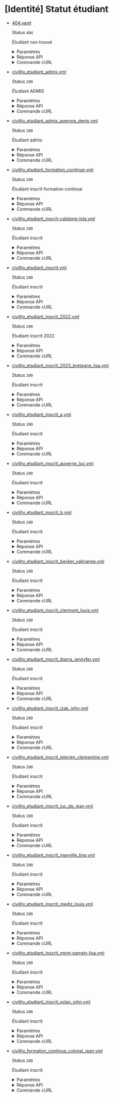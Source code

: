 # [Identité] Statut étudiant
* [404.yaml](404.yaml)

  Status `404`

  Étudiant non trouvé

  <details><summary>Paramètres</summary>
  <p>

  ```json
  {
    "ine": "1234567404G"
  }
  ```

  </p>
  </details>

  <details><summary>Réponse API</summary>
  <p>

  ```json
  {
    "errors": [
      {
        "code": "25003",
        "title": "Entité non trouvée",
        "detail": "Aucun étudiant n'a pu être trouvé avec les critères de recherche fournis.",
        "source": null,
        "meta": {
          "provider": "MESRI"
        }
      }
    ]
  }
  ```

  </p>
  </details>

  <details><summary>Commande cURL</summary>
  <p>

  ```bash
  curl -H "Authorization: Bearer $token" \
    -G -d 'recipient=13002526500013' -d 'ine=1234567404G' \
    --url "https://staging.particulier.api.gouv.fr/v3/mesri/statut_etudiant/identite"
  ```

  </p>
  </details>
* [civility_etudiant_admis.yml](civility_etudiant_admis.yml)

  Status `200`

  Étudiant ADMIS

  <details><summary>Paramètres</summary>
  <p>

  ```json
  {
    "nomNaissance": "MELINARD",
    "prenoms": [
      "PATRICK"
    ],
    "anneeDateNaissance": 1990,
    "moisDateNaissance": 1,
    "jourDateNaissance": 1,
    "sexeEtatCivil": "M",
    "codeCogInseeCommuneNaissance": "78000"
  }
  ```

  </p>
  </details>

  <details><summary>Réponse API</summary>
  <p>

  ```json
  {
    "data": {
      "identite": {
        "nom_naissance": "MELINARD",
        "prenom": "PATRICK",
        "date_naissance": "1990-01-01"
      },
      "admissions": [
        {
          "date_debut": "2023-07-01",
          "date_fin": "2024-08-31",
          "est_inscrit": false,
          "regime_formation": {
            "libelle": "formation initiale",
            "code": "RF1"
          },
          "code_cog_insee_commune": "75009",
          "etablissement_etudes": {
            "uai": "0331023W",
            "nom": "Université Paris Saclay"
          }
        }
      ]
    },
    "links": {
    },
    "meta": {
    }
  }
  ```

  </p>
  </details>

  <details><summary>Commande cURL</summary>
  <p>

  ```bash
  curl -H "Authorization: Bearer $token" \
    -G -d 'recipient=13002526500013' -d 'nomNaissance=MELINARD' -d 'prenoms[]=PATRICK' -d 'anneeDateNaissance=1990' -d 'moisDateNaissance=1' -d 'jourDateNaissance=1' -d 'sexeEtatCivil=M' -d 'codeCogInseeCommuneNaissance=78000' \
    --url "https://staging.particulier.api.gouv.fr/v3/mesri/statut_etudiant/identite"
  ```

  </p>
  </details>
* [civility_etudiant_admis_averone_denis.yml](civility_etudiant_admis_averone_denis.yml)

  Status `200`

  Étudiant admis

  <details><summary>Paramètres</summary>
  <p>

  ```json
  {
    "nomNaissance": "Avérone",
    "prenoms": [
      "Denis"
    ],
    "anneeDateNaissance": 2005,
    "moisDateNaissance": 8,
    "jourDateNaissance": 1,
    "sexeEtatCivil": "M",
    "codeCogInseeCommuneNaissance": "78646"
  }
  ```

  </p>
  </details>

  <details><summary>Réponse API</summary>
  <p>

  ```json
  {
    "data": {
      "identite": {
        "nom_naissance": "Avérone",
        "prenom": "Denis",
        "date_naissance": "2005-08-01"
      },
      "admissions": [
        {
          "date_debut": "2024-09-01",
          "date_fin": "2025-07-31",
          "est_inscrit": false,
          "regime_formation": {
            "libelle": "formation initiale",
            "code": "RF1"
          },
          "code_cog_insee_commune": "93430",
          "etablissement_etudes": {
            "uai": "0331023W",
            "nom": "Université Sorbonne Paris Nord"
          }
        }
      ]
    },
    "links": {
    },
    "meta": {
    }
  }
  ```

  </p>
  </details>

  <details><summary>Commande cURL</summary>
  <p>

  ```bash
  curl -H "Authorization: Bearer $token" \
    -G -d 'recipient=13002526500013' -d 'nomNaissance=Av%C3%A9rone' -d 'prenoms[]=Denis' -d 'anneeDateNaissance=2005' -d 'moisDateNaissance=8' -d 'jourDateNaissance=1' -d 'sexeEtatCivil=M' -d 'codeCogInseeCommuneNaissance=78646' \
    --url "https://staging.particulier.api.gouv.fr/v3/mesri/statut_etudiant/identite"
  ```

  </p>
  </details>
* [civility_etudiant_formation_continue.yml](civility_etudiant_formation_continue.yml)

  Status `200`

  Étudiant inscrit formation continue

  <details><summary>Paramètres</summary>
  <p>

  ```json
  {
    "nomNaissance": "SOULI",
    "prenoms": [
      "Walid"
    ],
    "anneeDateNaissance": 1998,
    "moisDateNaissance": 1,
    "jourDateNaissance": 1,
    "sexeEtatCivil": "M",
    "codeCogInseeCommuneNaissance": "78000"
  }
  ```

  </p>
  </details>

  <details><summary>Réponse API</summary>
  <p>

  ```json
  {
    "data": {
      "identite": {
        "nom_naissance": "SOULI",
        "prenom": "Walid",
        "date_naissance": "1998-01-01"
      },
      "admissions": [
        {
          "date_debut": "2023-07-01",
          "date_fin": "2024-08-31",
          "est_inscrit": true,
          "regime_formation": {
            "libelle": "formation continue",
            "code": "RF5"
          },
          "code_cog_insee_commune": "75009",
          "etablissement_etudes": {
            "uai": "0331023W",
            "nom": "Université Paris Saclay"
          }
        }
      ]
    },
    "links": {
    },
    "meta": {
    }
  }
  ```

  </p>
  </details>

  <details><summary>Commande cURL</summary>
  <p>

  ```bash
  curl -H "Authorization: Bearer $token" \
    -G -d 'recipient=13002526500013' -d 'nomNaissance=SOULI' -d 'prenoms[]=Walid' -d 'anneeDateNaissance=1998' -d 'moisDateNaissance=1' -d 'jourDateNaissance=1' -d 'sexeEtatCivil=M' -d 'codeCogInseeCommuneNaissance=78000' \
    --url "https://staging.particulier.api.gouv.fr/v3/mesri/statut_etudiant/identite"
  ```

  </p>
  </details>
* [civility_etudiant_inscrit-calidone-lola.yml](civility_etudiant_inscrit-calidone-lola.yml)

  Status `200`

  Étudiant inscrit

  <details><summary>Paramètres</summary>
  <p>

  ```json
  {
    "nomNaissance": "CALIDONE",
    "prenoms": [
      "Lola"
    ],
    "anneeDateNaissance": 2005,
    "moisDateNaissance": 1,
    "jourDateNaissance": 1,
    "sexeEtatCivil": "F",
    "codeCogInseeCommuneNaissance": "75109"
  }
  ```

  </p>
  </details>

  <details><summary>Réponse API</summary>
  <p>

  ```json
  {
    "data": {
      "identite": {
        "nom_naissance": "CALIDONE",
        "prenom": "Lola",
        "date_naissance": "2005-01-01"
      },
      "admissions": [
        {
          "date_debut": "2024-09-01",
          "date_fin": "2025-07-31",
          "est_inscrit": true,
          "regime_formation": {
            "libelle": "formation initiale",
            "code": "RF1"
          },
          "code_cog_insee_commune": "92000",
          "etablissement_etudes": {
            "uai": "0334523W",
            "nom": "Université Paris Nanterre"
          }
        }
      ]
    },
    "links": {
    },
    "meta": {
    }
  }
  ```

  </p>
  </details>

  <details><summary>Commande cURL</summary>
  <p>

  ```bash
  curl -H "Authorization: Bearer $token" \
    -G -d 'recipient=13002526500013' -d 'nomNaissance=CALIDONE' -d 'prenoms[]=Lola' -d 'anneeDateNaissance=2005' -d 'moisDateNaissance=1' -d 'jourDateNaissance=1' -d 'sexeEtatCivil=F' -d 'codeCogInseeCommuneNaissance=75109' \
    --url "https://staging.particulier.api.gouv.fr/v3/mesri/statut_etudiant/identite"
  ```

  </p>
  </details>
* [civility_etudiant_inscrit.yml](civility_etudiant_inscrit.yml)

  Status `200`

  Étudiant inscrit

  <details><summary>Paramètres</summary>
  <p>

  ```json
  {
    "nomNaissance": "MARTIN",
    "prenoms": [
      "Jacques"
    ],
    "anneeDateNaissance": 2004,
    "moisDateNaissance": 1,
    "jourDateNaissance": 1,
    "sexeEtatCivil": "M",
    "codeCogInseeCommuneNaissance": "75102"
  }
  ```

  </p>
  </details>

  <details><summary>Réponse API</summary>
  <p>

  ```json
  {
    "data": {
      "identite": {
        "nom_naissance": "Martin",
        "prenom": "Jacques",
        "date_naissance": "2004-01-01"
      },
      "admissions": [
        {
          "date_debut": "2024-10-01",
          "date_fin": "2025-08-31",
          "est_inscrit": true,
          "regime_formation": {
            "libelle": "formation initiale",
            "code": "RF1"
          },
          "code_cog_insee_commune": "92000",
          "etablissement_etudes": {
            "uai": "0330023W",
            "nom": "Université Paris Nanterre"
          }
        }
      ]
    },
    "links": {
    },
    "meta": {
    }
  }
  ```

  </p>
  </details>

  <details><summary>Commande cURL</summary>
  <p>

  ```bash
  curl -H "Authorization: Bearer $token" \
    -G -d 'recipient=13002526500013' -d 'nomNaissance=MARTIN' -d 'prenoms[]=Jacques' -d 'anneeDateNaissance=2004' -d 'moisDateNaissance=1' -d 'jourDateNaissance=1' -d 'sexeEtatCivil=M' -d 'codeCogInseeCommuneNaissance=75102' \
    --url "https://staging.particulier.api.gouv.fr/v3/mesri/statut_etudiant/identite"
  ```

  </p>
  </details>
* [civility_etudiant_inscrit_2022.yml](civility_etudiant_inscrit_2022.yml)

  Status `200`

  Étudiant inscrit 2022

  <details><summary>Paramètres</summary>
  <p>

  ```json
  {
    "nomNaissance": "SOULI",
    "prenoms": [
      "Asma"
    ],
    "anneeDateNaissance": 2002,
    "moisDateNaissance": 1,
    "jourDateNaissance": 1,
    "sexeEtatCivil": "M",
    "codeCogInseeCommuneNaissance": "75002"
  }
  ```

  </p>
  </details>

  <details><summary>Réponse API</summary>
  <p>

  ```json
  {
    "data": {
      "identite": {
        "nom_naissance": "SOULI",
        "prenom": "Asma",
        "date_naissance": "2002-01-01"
      },
      "admissions": [
        {
          "date_debut": "2022-07-01",
          "date_fin": "2023-08-31",
          "est_inscrit": true,
          "regime_formation": {
            "libelle": "formation initiale",
            "code": "RF1"
          },
          "code_cog_insee_commune": "75009",
          "etablissement_etudes": {
            "uai": "0331023W",
            "nom": "Université Paris Saclay"
          }
        }
      ]
    },
    "links": {
    },
    "meta": {
    }
  }
  ```

  </p>
  </details>

  <details><summary>Commande cURL</summary>
  <p>

  ```bash
  curl -H "Authorization: Bearer $token" \
    -G -d 'recipient=13002526500013' -d 'nomNaissance=SOULI' -d 'prenoms[]=Asma' -d 'anneeDateNaissance=2002' -d 'moisDateNaissance=1' -d 'jourDateNaissance=1' -d 'sexeEtatCivil=M' -d 'codeCogInseeCommuneNaissance=75002' \
    --url "https://staging.particulier.api.gouv.fr/v3/mesri/statut_etudiant/identite"
  ```

  </p>
  </details>
* [civility_etudiant_inscrit_2023_bretagne_lisa.yml](civility_etudiant_inscrit_2023_bretagne_lisa.yml)

  Status `200`

  Étudiant inscrit

  <details><summary>Paramètres</summary>
  <p>

  ```json
  {
    "nomNaissance": "BRETAGNE",
    "prenoms": [
      "Lisa"
    ],
    "anneeDateNaissance": 2005,
    "moisDateNaissance": 6,
    "jourDateNaissance": 1,
    "sexeEtatCivil": "F",
    "codeCogInseeCommuneNaissance": "93008"
  }
  ```

  </p>
  </details>

  <details><summary>Réponse API</summary>
  <p>

  ```json
  {
    "data": {
      "identite": {
        "nom_naissance": "BRETAGNE",
        "prenom": "Lisa",
        "date_naissance": "2005-06-01"
      },
      "admissions": [
        {
          "date_debut": "2023-09-01",
          "date_fin": "2024-07-31",
          "est_inscrit": true,
          "regime_formation": {
            "libelle": "formation initiale",
            "code": "RF1"
          },
          "code_cog_insee_commune": "93430",
          "etablissement_etudes": {
            "uai": "0331023W",
            "nom": " Université Sorbonne Paris Nord"
          }
        }
      ]
    },
    "links": {
    },
    "meta": {
    }
  }
  ```

  </p>
  </details>

  <details><summary>Commande cURL</summary>
  <p>

  ```bash
  curl -H "Authorization: Bearer $token" \
    -G -d 'recipient=13002526500013' -d 'nomNaissance=BRETAGNE' -d 'prenoms[]=Lisa' -d 'anneeDateNaissance=2005' -d 'moisDateNaissance=6' -d 'jourDateNaissance=1' -d 'sexeEtatCivil=F' -d 'codeCogInseeCommuneNaissance=93008' \
    --url "https://staging.particulier.api.gouv.fr/v3/mesri/statut_etudiant/identite"
  ```

  </p>
  </details>
* [civility_etudiant_inscrit_a.yml](civility_etudiant_inscrit_a.yml)

  Status `200`

  Étudiant inscrit

  <details><summary>Paramètres</summary>
  <p>

  ```json
  {
    "nomNaissance": "JUIN",
    "prenoms": [
      "Romuald"
    ],
    "anneeDateNaissance": 2005,
    "moisDateNaissance": 6,
    "jourDateNaissance": 15,
    "sexeEtatCivil": "M",
    "codeCogInseeCommuneNaissance": "75115"
  }
  ```

  </p>
  </details>

  <details><summary>Réponse API</summary>
  <p>

  ```json
  {
    "data": {
      "identite": {
        "nom_naissance": "Juin",
        "prenom": "Romuald",
        "date_naissance": "2005-06-15"
      },
      "admissions": [
        {
          "date_debut": "2024-09-01",
          "date_fin": "2025-08-31",
          "est_inscrit": true,
          "regime_formation": {
            "libelle": "formation initiale",
            "code": "RF1"
          },
          "code_cog_insee_commune": "92000",
          "etablissement_etudes": {
            "uai": "0330023W",
            "nom": "Université Paris Nanterre"
          }
        }
      ]
    },
    "links": {
    },
    "meta": {
    }
  }
  ```

  </p>
  </details>

  <details><summary>Commande cURL</summary>
  <p>

  ```bash
  curl -H "Authorization: Bearer $token" \
    -G -d 'recipient=13002526500013' -d 'nomNaissance=JUIN' -d 'prenoms[]=Romuald' -d 'anneeDateNaissance=2005' -d 'moisDateNaissance=6' -d 'jourDateNaissance=15' -d 'sexeEtatCivil=M' -d 'codeCogInseeCommuneNaissance=75115' \
    --url "https://staging.particulier.api.gouv.fr/v3/mesri/statut_etudiant/identite"
  ```

  </p>
  </details>
* [civility_etudiant_inscrit_auverne_luc.yml](civility_etudiant_inscrit_auverne_luc.yml)

  Status `200`

  Étudiant inscrit

  <details><summary>Paramètres</summary>
  <p>

  ```json
  {
    "nomNaissance": "AUVERNE",
    "prenoms": [
      "Luc"
    ],
    "anneeDateNaissance": 2006,
    "moisDateNaissance": 2,
    "jourDateNaissance": 1,
    "sexeEtatCivil": "M",
    "codeCogInseeCommuneNaissance": "95018"
  }
  ```

  </p>
  </details>

  <details><summary>Réponse API</summary>
  <p>

  ```json
  {
    "data": {
      "identite": {
        "nom_naissance": "AUVERNE",
        "prenom": "Luc",
        "date_naissance": "2006-02-01"
      },
      "admissions": [
        {
          "date_debut": "2025-01-01",
          "date_fin": "2025-08-31",
          "est_inscrit": true,
          "regime_formation": {
            "libelle": "formation initiale",
            "code": "RF1"
          },
          "code_cog_insee_commune": "78000",
          "etablissement_etudes": {
            "uai": "0331034W",
            "nom": " Université de Versailles"
          }
        }
      ]
    },
    "links": {
    },
    "meta": {
    }
  }
  ```

  </p>
  </details>

  <details><summary>Commande cURL</summary>
  <p>

  ```bash
  curl -H "Authorization: Bearer $token" \
    -G -d 'recipient=13002526500013' -d 'nomNaissance=AUVERNE' -d 'prenoms[]=Luc' -d 'anneeDateNaissance=2006' -d 'moisDateNaissance=2' -d 'jourDateNaissance=1' -d 'sexeEtatCivil=M' -d 'codeCogInseeCommuneNaissance=95018' \
    --url "https://staging.particulier.api.gouv.fr/v3/mesri/statut_etudiant/identite"
  ```

  </p>
  </details>
* [civility_etudiant_inscrit_b.yml](civility_etudiant_inscrit_b.yml)

  Status `200`

  Étudiant inscrit

  <details><summary>Paramètres</summary>
  <p>

  ```json
  {
    "nomNaissance": "JUIN",
    "prenoms": [
      "Esmeralda"
    ],
    "anneeDateNaissance": 2000,
    "moisDateNaissance": 12,
    "jourDateNaissance": 24,
    "sexeEtatCivil": "F",
    "codeCogInseeCommuneNaissance": "75113"
  }
  ```

  </p>
  </details>

  <details><summary>Réponse API</summary>
  <p>

  ```json
  {
    "data": {
      "identite": {
        "nom_naissance": "Juin",
        "prenom": "Esmeralda",
        "date_naissance": "2000-12-24"
      },
      "admissions": [
        {
          "date_debut": "2024-10-01",
          "date_fin": "2025-08-31",
          "est_inscrit": true,
          "regime_formation": {
            "libelle": "formation initiale",
            "code": "RF1"
          },
          "code_cog_insee_commune": "92000",
          "etablissement_etudes": {
            "uai": "0330023W",
            "nom": "Université Paris Nanterre"
          }
        }
      ]
    },
    "links": {
    },
    "meta": {
    }
  }
  ```

  </p>
  </details>

  <details><summary>Commande cURL</summary>
  <p>

  ```bash
  curl -H "Authorization: Bearer $token" \
    -G -d 'recipient=13002526500013' -d 'nomNaissance=JUIN' -d 'prenoms[]=Esmeralda' -d 'anneeDateNaissance=2000' -d 'moisDateNaissance=12' -d 'jourDateNaissance=24' -d 'sexeEtatCivil=F' -d 'codeCogInseeCommuneNaissance=75113' \
    --url "https://staging.particulier.api.gouv.fr/v3/mesri/statut_etudiant/identite"
  ```

  </p>
  </details>
* [civility_etudiant_inscrit_becker_valirianne.yml](civility_etudiant_inscrit_becker_valirianne.yml)

  Status `200`

  Étudiant inscrit

  <details><summary>Paramètres</summary>
  <p>

  ```json
  {
    "nomNaissance": "BECKER",
    "prenoms": [
      "VALIRIANNE"
    ],
    "anneeDateNaissance": 2000,
    "moisDateNaissance": 1,
    "jourDateNaissance": 1,
    "sexeEtatCivil": "F",
    "codeCogInseeCommuneNaissance": "75109"
  }
  ```

  </p>
  </details>

  <details><summary>Réponse API</summary>
  <p>

  ```json
  {
    "data": {
      "identite": {
        "nom_naissance": "BECKER",
        "prenom": "VALIRIANNE",
        "date_naissance": "2000-01-01"
      },
      "admissions": [
        {
          "date_debut": "2024-01-01",
          "date_fin": "2025-11-30",
          "est_inscrit": true,
          "regime_formation": {
            "libelle": "formation initiale",
            "code": "RF1"
          },
          "code_cog_insee_commune": "75006",
          "etablissement_etudes": {
            "uai": "0292973W",
            "nom": "Université Paris Cité"
          }
        }
      ]
    },
    "links": {
    },
    "meta": {
    }
  }
  ```

  </p>
  </details>

  <details><summary>Commande cURL</summary>
  <p>

  ```bash
  curl -H "Authorization: Bearer $token" \
    -G -d 'recipient=13002526500013' -d 'nomNaissance=BECKER' -d 'prenoms[]=VALIRIANNE' -d 'anneeDateNaissance=2000' -d 'moisDateNaissance=1' -d 'jourDateNaissance=1' -d 'sexeEtatCivil=F' -d 'codeCogInseeCommuneNaissance=75109' \
    --url "https://staging.particulier.api.gouv.fr/v3/mesri/statut_etudiant/identite"
  ```

  </p>
  </details>
* [civility_etudiant_inscrit_clermont_louis.yml](civility_etudiant_inscrit_clermont_louis.yml)

  Status `200`

  Étudiant inscrit

  <details><summary>Paramètres</summary>
  <p>

  ```json
  {
    "nomNaissance": "CLERMONT",
    "prenoms": [
      "Louis"
    ],
    "anneeDateNaissance": 2000,
    "moisDateNaissance": 1,
    "jourDateNaissance": 1,
    "sexeEtatCivil": "M",
    "codeCogInseeCommuneNaissance": "78646"
  }
  ```

  </p>
  </details>

  <details><summary>Réponse API</summary>
  <p>

  ```json
  {
    "data": {
      "identite": {
        "nom_naissance": "CLERMONT",
        "prenom": "Louis",
        "date_naissance": "2000-01-01"
      },
      "admissions": [
        {
          "date_debut": "2024-10-01",
          "date_fin": "2025-09-30",
          "est_inscrit": true,
          "regime_formation": {
            "libelle": "formation initiale",
            "code": "RF1"
          },
          "code_cog_insee_commune": "78100",
          "etablissement_etudes": {
            "uai": "0309023W",
            "nom": " Sciences Po"
          }
        }
      ]
    },
    "links": {
    },
    "meta": {
    }
  }
  ```

  </p>
  </details>

  <details><summary>Commande cURL</summary>
  <p>

  ```bash
  curl -H "Authorization: Bearer $token" \
    -G -d 'recipient=13002526500013' -d 'nomNaissance=CLERMONT' -d 'prenoms[]=Louis' -d 'anneeDateNaissance=2000' -d 'moisDateNaissance=1' -d 'jourDateNaissance=1' -d 'sexeEtatCivil=M' -d 'codeCogInseeCommuneNaissance=78646' \
    --url "https://staging.particulier.api.gouv.fr/v3/mesri/statut_etudiant/identite"
  ```

  </p>
  </details>
* [civility_etudiant_inscrit_ibarra_jennyfer.yml](civility_etudiant_inscrit_ibarra_jennyfer.yml)

  Status `200`

  Étudiant inscrit

  <details><summary>Paramètres</summary>
  <p>

  ```json
  {
    "nomNaissance": "IBARRA",
    "prenoms": [
      "JENNYFER"
    ],
    "anneeDateNaissance": 2004,
    "moisDateNaissance": 1,
    "jourDateNaissance": 1,
    "sexeEtatCivil": "F",
    "codeCogInseeCommuneNaissance": "75109"
  }
  ```

  </p>
  </details>

  <details><summary>Réponse API</summary>
  <p>

  ```json
  {
    "data": {
      "identite": {
        "nom_naissance": "IBARRA",
        "prenom": "JENNYFER",
        "date_naissance": "2000-01-01"
      },
      "admissions": [
        {
          "date_debut": "2025-01-01",
          "date_fin": "2025-12-31",
          "est_inscrit": true,
          "regime_formation": {
            "libelle": "formation initiale",
            "code": "RF1"
          },
          "code_cog_insee_commune": "75009",
          "etablissement_etudes": {
            "uai": "0361113W",
            "nom": "ESCG"
          }
        }
      ]
    },
    "links": {
    },
    "meta": {
    }
  }
  ```

  </p>
  </details>

  <details><summary>Commande cURL</summary>
  <p>

  ```bash
  curl -H "Authorization: Bearer $token" \
    -G -d 'recipient=13002526500013' -d 'nomNaissance=IBARRA' -d 'prenoms[]=JENNYFER' -d 'anneeDateNaissance=2004' -d 'moisDateNaissance=1' -d 'jourDateNaissance=1' -d 'sexeEtatCivil=F' -d 'codeCogInseeCommuneNaissance=75109' \
    --url "https://staging.particulier.api.gouv.fr/v3/mesri/statut_etudiant/identite"
  ```

  </p>
  </details>
* [civility_etudiant_inscrit_izak_john.yml](civility_etudiant_inscrit_izak_john.yml)

  Status `200`

  Étudiant inscrit

  <details><summary>Paramètres</summary>
  <p>

  ```json
  {
    "nomNaissance": "IZAK",
    "prenoms": [
      "John"
    ],
    "anneeDateNaissance": 2000,
    "moisDateNaissance": 1,
    "jourDateNaissance": 1,
    "sexeEtatCivil": "M",
    "codeCogInseeCommuneNaissance": "75109"
  }
  ```

  </p>
  </details>

  <details><summary>Réponse API</summary>
  <p>

  ```json
  {
    "data": {
      "identite": {
        "nom_naissance": "IZAK",
        "prenom": "John",
        "date_naissance": "2000-01-01"
      },
      "admissions": [
        {
          "date_debut": "2024-09-01",
          "date_fin": "2025-07-31",
          "est_inscrit": true,
          "regime_formation": {
            "libelle": "formation initiale",
            "code": "RF1"
          },
          "code_cog_insee_commune": "75009",
          "etablissement_etudes": {
            "uai": "0331313W",
            "nom": "ESCG"
          }
        }
      ]
    },
    "links": {
    },
    "meta": {
    }
  }
  ```

  </p>
  </details>

  <details><summary>Commande cURL</summary>
  <p>

  ```bash
  curl -H "Authorization: Bearer $token" \
    -G -d 'recipient=13002526500013' -d 'nomNaissance=IZAK' -d 'prenoms[]=John' -d 'anneeDateNaissance=2000' -d 'moisDateNaissance=1' -d 'jourDateNaissance=1' -d 'sexeEtatCivil=M' -d 'codeCogInseeCommuneNaissance=75109' \
    --url "https://staging.particulier.api.gouv.fr/v3/mesri/statut_etudiant/identite"
  ```

  </p>
  </details>
* [civility_etudiant_inscrit_leterien_clementine.yml](civility_etudiant_inscrit_leterien_clementine.yml)

  Status `200`

  Étudiant inscrit

  <details><summary>Paramètres</summary>
  <p>

  ```json
  {
    "nomNaissance": "LETERIEN",
    "prenoms": [
      "Clémentine"
    ],
    "anneeDateNaissance": 2000,
    "moisDateNaissance": 1,
    "jourDateNaissance": 1,
    "sexeEtatCivil": "F",
    "codeCogInseeCommuneNaissance": "99404"
  }
  ```

  </p>
  </details>

  <details><summary>Réponse API</summary>
  <p>

  ```json
  {
    "data": {
      "identite": {
        "nom_naissance": "LETERIEN",
        "prenom": "Clémentine",
        "date_naissance": "2000-01-01"
      },
      "admissions": [
        {
          "date_debut": "2024-01-01",
          "date_fin": "2025-11-30",
          "est_inscrit": true,
          "regime_formation": {
            "libelle": "formation initiale",
            "code": "RF1"
          },
          "code_cog_insee_commune": "75006",
          "etablissement_etudes": {
            "uai": "0292973W",
            "nom": "Université Paris Cité"
          }
        }
      ]
    },
    "links": {
    },
    "meta": {
    }
  }
  ```

  </p>
  </details>

  <details><summary>Commande cURL</summary>
  <p>

  ```bash
  curl -H "Authorization: Bearer $token" \
    -G -d 'recipient=13002526500013' -d 'nomNaissance=LETERIEN' -d 'prenoms[]=Cl%C3%A9mentine' -d 'anneeDateNaissance=2000' -d 'moisDateNaissance=1' -d 'jourDateNaissance=1' -d 'sexeEtatCivil=F' -d 'codeCogInseeCommuneNaissance=99404' \
    --url "https://staging.particulier.api.gouv.fr/v3/mesri/statut_etudiant/identite"
  ```

  </p>
  </details>
* [civility_etudiant_inscrit_luc_de_jean.yml](civility_etudiant_inscrit_luc_de_jean.yml)

  Status `200`

  Étudiant inscrit

  <details><summary>Paramètres</summary>
  <p>

  ```json
  {
    "nomNaissance": "DE JEAN",
    "prenoms": [
      "LUC"
    ],
    "anneeDateNaissance": 2000,
    "moisDateNaissance": 1,
    "jourDateNaissance": 1,
    "sexeEtatCivil": "M",
    "codeCogInseeCommuneNaissance": "99352"
  }
  ```

  </p>
  </details>

  <details><summary>Réponse API</summary>
  <p>

  ```json
  {
    "data": {
      "identite": {
        "nom_naissance": "DE JEAN",
        "prenom": "LUC",
        "date_naissance": "2000-01-01"
      },
      "admissions": [
        {
          "date_debut": "2024-01-01",
          "date_fin": "2025-11-30",
          "est_inscrit": true,
          "regime_formation": {
            "libelle": "formation initiale",
            "code": "RF1"
          },
          "code_cog_insee_commune": "75006",
          "etablissement_etudes": {
            "uai": "0292973W",
            "nom": "Université Paris Cité"
          }
        }
      ]
    },
    "links": {
    },
    "meta": {
    }
  }
  ```

  </p>
  </details>

  <details><summary>Commande cURL</summary>
  <p>

  ```bash
  curl -H "Authorization: Bearer $token" \
    -G -d 'recipient=13002526500013' -d 'nomNaissance=DE+JEAN' -d 'prenoms[]=LUC' -d 'anneeDateNaissance=2000' -d 'moisDateNaissance=1' -d 'jourDateNaissance=1' -d 'sexeEtatCivil=M' -d 'codeCogInseeCommuneNaissance=99352' \
    --url "https://staging.particulier.api.gouv.fr/v3/mesri/statut_etudiant/identite"
  ```

  </p>
  </details>
* [civility_etudiant_inscrit_mayville_tina.yml](civility_etudiant_inscrit_mayville_tina.yml)

  Status `200`

  Étudiant inscrit

  <details><summary>Paramètres</summary>
  <p>

  ```json
  {
    "nomNaissance": "MAYVILLE",
    "prenoms": [
      "TINA"
    ],
    "anneeDateNaissance": 2000,
    "moisDateNaissance": 1,
    "jourDateNaissance": 1,
    "sexeEtatCivil": "F",
    "codeCogInseeCommuneNaissance": "75109"
  }
  ```

  </p>
  </details>

  <details><summary>Réponse API</summary>
  <p>

  ```json
  {
    "data": {
      "identite": {
        "nom_naissance": "MAYVILLE",
        "prenom": "Tina",
        "date_naissance": "2000-01-01"
      },
      "admissions": [
        {
          "date_debut": "2024-09-01",
          "date_fin": "2025-07-31",
          "est_inscrit": true,
          "regime_formation": {
            "libelle": "formation initiale",
            "code": "RF1"
          },
          "code_cog_insee_commune": "75009",
          "etablissement_etudes": {
            "uai": "0366313W",
            "nom": "ESCG"
          }
        }
      ]
    },
    "links": {
    },
    "meta": {
    }
  }
  ```

  </p>
  </details>

  <details><summary>Commande cURL</summary>
  <p>

  ```bash
  curl -H "Authorization: Bearer $token" \
    -G -d 'recipient=13002526500013' -d 'nomNaissance=MAYVILLE' -d 'prenoms[]=TINA' -d 'anneeDateNaissance=2000' -d 'moisDateNaissance=1' -d 'jourDateNaissance=1' -d 'sexeEtatCivil=F' -d 'codeCogInseeCommuneNaissance=75109' \
    --url "https://staging.particulier.api.gouv.fr/v3/mesri/statut_etudiant/identite"
  ```

  </p>
  </details>
* [civility_etudiant_inscrit_mediz_louis.yml](civility_etudiant_inscrit_mediz_louis.yml)

  Status `200`

  Étudiant inscrit

  <details><summary>Paramètres</summary>
  <p>

  ```json
  {
    "nomNaissance": "MEDIZ",
    "prenoms": [
      "Louis"
    ],
    "anneeDateNaissance": 2000,
    "moisDateNaissance": 1,
    "jourDateNaissance": 1,
    "sexeEtatCivil": "M",
    "codeCogInseeCommuneNaissance": "75109"
  }
  ```

  </p>
  </details>

  <details><summary>Réponse API</summary>
  <p>

  ```json
  {
    "data": {
      "identite": {
        "nom_naissance": "MEDIZ",
        "prenom": "Louis",
        "date_naissance": "2000-01-01"
      },
      "admissions": [
        {
          "date_debut": "2024-09-01",
          "date_fin": "2025-07-31",
          "est_inscrit": true,
          "regime_formation": {
            "libelle": "formation initiale",
            "code": "RF1"
          },
          "code_cog_insee_commune": "75006",
          "etablissement_etudes": {
            "uai": "0292613W",
            "nom": "Université Paris Cité"
          }
        }
      ]
    },
    "links": {
    },
    "meta": {
    }
  }
  ```

  </p>
  </details>

  <details><summary>Commande cURL</summary>
  <p>

  ```bash
  curl -H "Authorization: Bearer $token" \
    -G -d 'recipient=13002526500013' -d 'nomNaissance=MEDIZ' -d 'prenoms[]=Louis' -d 'anneeDateNaissance=2000' -d 'moisDateNaissance=1' -d 'jourDateNaissance=1' -d 'sexeEtatCivil=M' -d 'codeCogInseeCommuneNaissance=75109' \
    --url "https://staging.particulier.api.gouv.fr/v3/mesri/statut_etudiant/identite"
  ```

  </p>
  </details>
* [civility_etudiant_inscrit_mont-parrain-lisa.yml](civility_etudiant_inscrit_mont-parrain-lisa.yml)

  Status `200`

  Etudiant inscrit

  <details><summary>Paramètres</summary>
  <p>

  ```json
  {
    "nomNaissance": "MONT-PARRAIN",
    "prenoms": [
      "Lisa"
    ],
    "anneeDateNaissance": 2000,
    "moisDateNaissance": 1,
    "jourDateNaissance": 1,
    "sexeEtatCivil": "F",
    "codeCogInseeCommuneNaissance": "99109"
  }
  ```

  </p>
  </details>

  <details><summary>Réponse API</summary>
  <p>

  ```json
  {
    "data": {
      "identite": {
        "nom_naissance": "MONT-PARRAIN",
        "prenom": "Lisa",
        "date_naissance": "2000-01-01"
      },
      "admissions": [
        {
          "date_debut": "2024-01-01",
          "date_fin": "2025-11-30",
          "est_inscrit": true,
          "regime_formation": {
            "libelle": "formation initiale",
            "code": "RF1"
          },
          "code_cog_insee_commune": "75006",
          "etablissement_etudes": {
            "uai": "0292973W",
            "nom": "Université Paris Cité"
          }
        }
      ]
    },
    "links": {
    },
    "meta": {
    }
  }
  ```

  </p>
  </details>

  <details><summary>Commande cURL</summary>
  <p>

  ```bash
  curl -H "Authorization: Bearer $token" \
    -G -d 'recipient=13002526500013' -d 'nomNaissance=MONT-PARRAIN' -d 'prenoms[]=Lisa' -d 'anneeDateNaissance=2000' -d 'moisDateNaissance=1' -d 'jourDateNaissance=1' -d 'sexeEtatCivil=F' -d 'codeCogInseeCommuneNaissance=99109' \
    --url "https://staging.particulier.api.gouv.fr/v3/mesri/statut_etudiant/identite"
  ```

  </p>
  </details>
* [civility_etudiant_inscrit_yolan_john.yml](civility_etudiant_inscrit_yolan_john.yml)

  Status `200`

  Étudiant inscrit

  <details><summary>Paramètres</summary>
  <p>

  ```json
  {
    "nomNaissance": "YOLAN",
    "prenoms": [
      "JOHN"
    ],
    "anneeDateNaissance": 2007,
    "moisDateNaissance": 1,
    "jourDateNaissance": 1,
    "sexeEtatCivil": "F",
    "codeCogInseeCommuneNaissance": "75109"
  }
  ```

  </p>
  </details>

  <details><summary>Réponse API</summary>
  <p>

  ```json
  {
    "data": {
      "identite": {
        "nom_naissance": "YOLAN",
        "prenom": "JOHN",
        "date_naissance": "2007-01-01"
      },
      "admissions": [
        {
          "date_debut": "2024-10-01",
          "date_fin": "2025-09-30",
          "est_inscrit": true,
          "regime_formation": {
            "libelle": "formation initiale",
            "code": "RF1"
          },
          "code_cog_insee_commune": "75009",
          "etablissement_etudes": {
            "uai": "0320613W",
            "nom": "ESCG"
          }
        }
      ]
    },
    "links": {
    },
    "meta": {
    }
  }
  ```

  </p>
  </details>

  <details><summary>Commande cURL</summary>
  <p>

  ```bash
  curl -H "Authorization: Bearer $token" \
    -G -d 'recipient=13002526500013' -d 'nomNaissance=YOLAN' -d 'prenoms[]=JOHN' -d 'anneeDateNaissance=2007' -d 'moisDateNaissance=1' -d 'jourDateNaissance=1' -d 'sexeEtatCivil=F' -d 'codeCogInseeCommuneNaissance=75109' \
    --url "https://staging.particulier.api.gouv.fr/v3/mesri/statut_etudiant/identite"
  ```

  </p>
  </details>
* [civility_formation_continue_colonel_jean.yml](civility_formation_continue_colonel_jean.yml)

  Status `200`

  Étudiant inscrit

  <details><summary>Paramètres</summary>
  <p>

  ```json
  {
    "nomNaissance": "COLONEL",
    "prenoms": [
      "Jean"
    ],
    "anneeDateNaissance": 2005,
    "moisDateNaissance": 8,
    "jourDateNaissance": 1,
    "sexeEtatCivil": "M",
    "codeCogInseeCommuneNaissance": "78646"
  }
  ```

  </p>
  </details>

  <details><summary>Réponse API</summary>
  <p>

  ```json
  {
    "data": {
      "identite": {
        "nom_naissance": "COLONEL",
        "prenom": "Jean",
        "date_naissance": "2005-08-01"
      },
      "admissions": [
        {
          "date_debut": "2024-09-01",
          "date_fin": "2025-07-31",
          "est_inscrit": true,
          "regime_formation": {
            "libelle": "formation continue",
            "code": "RF5"
          },
          "code_cog_insee_commune": "93430",
          "etablissement_etudes": {
            "uai": "0331023W",
            "nom": " Université Sorbonne Paris Nord"
          }
        }
      ]
    },
    "links": {
    },
    "meta": {
    }
  }
  ```

  </p>
  </details>

  <details><summary>Commande cURL</summary>
  <p>

  ```bash
  curl -H "Authorization: Bearer $token" \
    -G -d 'recipient=13002526500013' -d 'nomNaissance=COLONEL' -d 'prenoms[]=Jean' -d 'anneeDateNaissance=2005' -d 'moisDateNaissance=8' -d 'jourDateNaissance=1' -d 'sexeEtatCivil=M' -d 'codeCogInseeCommuneNaissance=78646' \
    --url "https://staging.particulier.api.gouv.fr/v3/mesri/statut_etudiant/identite"
  ```

  </p>
  </details>
